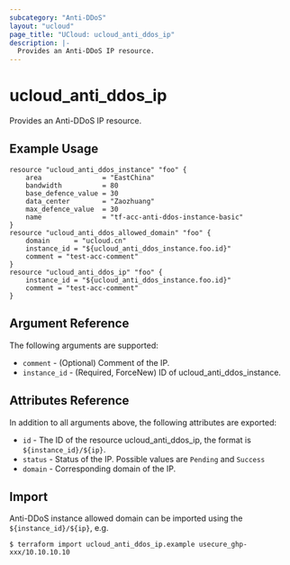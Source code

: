 ```yaml
---
subcategory: "Anti-DDoS"
layout: "ucloud"
page_title: "UCloud: ucloud_anti_ddos_ip"
description: |-
  Provides an Anti-DDoS IP resource.
---
```


# ucloud_anti_ddos_ip

Provides an Anti-DDoS IP resource.

## Example Usage

```hcl
resource "ucloud_anti_ddos_instance" "foo" {
    area               = "EastChina"
    bandwidth          = 80
    base_defence_value = 30
    data_center        = "Zaozhuang"
    max_defence_value  = 30
    name               = "tf-acc-anti-ddos-instance-basic"
}
resource "ucloud_anti_ddos_allowed_domain" "foo" {
    domain      = "ucloud.cn"
    instance_id = "${ucloud_anti_ddos_instance.foo.id}"
    comment = "test-acc-comment"
}
resource "ucloud_anti_ddos_ip" "foo" {
    instance_id = "${ucloud_anti_ddos_instance.foo.id}"
    comment = "test-acc-comment"
}
```

## Argument Reference

The following arguments are supported:

* `comment` - (Optional) Comment of the IP.
* `instance_id` - (Required, ForceNew) ID of ucloud_anti_ddos_instance.

## Attributes Reference

In addition to all arguments above, the following attributes are exported:

* `id` - The ID of the resource ucloud_anti_ddos_ip, the format is `${instance_id}/${ip}`.
* `status` - Status of the IP. Possible values are `Pending` and `Success`
* `domain` - Corresponding domain of the IP.

## Import

Anti-DDoS instance allowed domain can be imported using the `${instance_id}/${ip}`, e.g.

```
$ terraform import ucloud_anti_ddos_ip.example usecure_ghp-xxx/10.10.10.10
```
